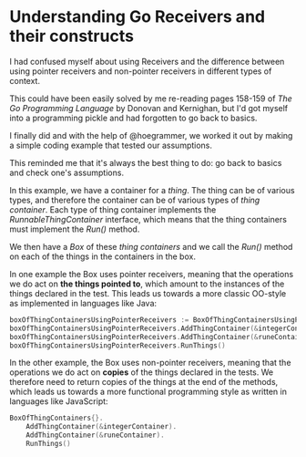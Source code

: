 # Understanding Go Receivers and their constructs

I had confused myself about using Receivers and the difference between using pointer receivers and non-pointer receivers in different types of context.

This could have been easily solved by me re-reading pages 158-159 of _The Go Programming Language_ by Donovan and Kernighan, but I'd got myself into a programming pickle and had forgotten to go back to basics.

I finally did and with the help of @hoegrammer, we worked it out by making a simple coding example that tested our assumptions.

This reminded me that it's always the best thing to do: go back to basics and check one's assumptions.

In this example, we have a container for a _thing_.  The thing can be of various types, and therefore the container can be of various types of _thing container_.  Each type of thing container implements the _RunnableThingContainer_ interface, which means that the thing containers must implement the _Run()_ method.

We then have a _Box_ of these _thing containers_ and we call the _Run()_ method on each of the things in the containers in the box.

In one example the Box uses pointer receivers, meaning that the operations we do act on __the things pointed to__, which amount to the instances of the things declared in the test.  This leads us towards a more classic OO-style as implemented in languages like Java:

```go
boxOfThingContainersUsingPointerReceivers := BoxOfThingContainersUsingPointerReceivers{}
boxOfThingContainersUsingPointerReceivers.AddThingContainer(&integerContainer)
boxOfThingContainersUsingPointerReceivers.AddThingContainer(&runeContainer)
boxOfThingContainersUsingPointerReceivers.RunThings()
```

In the other example, the Box uses non-pointer receivers, meaning that the operations we do act on __copies__ of the things declared in the tests.  We therefore need to return copies of the things at the end of the methods, which leads us towards a more functional programming style as written in languages like JavaScript:

```go
BoxOfThingContainers{}.
    AddThingContainer(&integerContainer).
    AddThingContainer(&runeContainer).
    RunThings()
```
